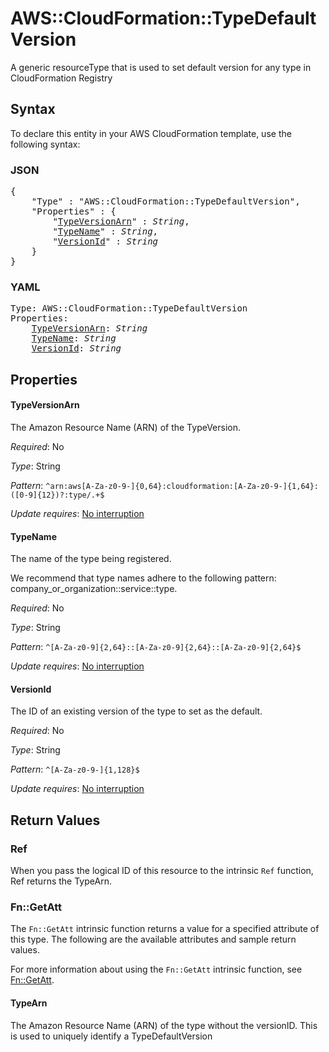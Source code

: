 # AWS::CloudFormation::TypeDefaultVersion

A generic resourceType that is used to set default version for any type in CloudFormation Registry

## Syntax

To declare this entity in your AWS CloudFormation template, use the following syntax:

### JSON

<pre>
{
    "Type" : "AWS::CloudFormation::TypeDefaultVersion",
    "Properties" : {
        "<a href="#typeversionarn" title="TypeVersionArn">TypeVersionArn</a>" : <i>String</i>,
        "<a href="#typename" title="TypeName">TypeName</a>" : <i>String</i>,
        "<a href="#versionid" title="VersionId">VersionId</a>" : <i>String</i>
    }
}
</pre>

### YAML

<pre>
Type: AWS::CloudFormation::TypeDefaultVersion
Properties:
    <a href="#typeversionarn" title="TypeVersionArn">TypeVersionArn</a>: <i>String</i>
    <a href="#typename" title="TypeName">TypeName</a>: <i>String</i>
    <a href="#versionid" title="VersionId">VersionId</a>: <i>String</i>
</pre>

## Properties

#### TypeVersionArn

The Amazon Resource Name (ARN) of the TypeVersion.

_Required_: No

_Type_: String

_Pattern_: <code>^arn:aws[A-Za-z0-9-]{0,64}:cloudformation:[A-Za-z0-9-]{1,64}:([0-9]{12})?:type/.+$</code>

_Update requires_: [No interruption](https://docs.aws.amazon.com/AWSCloudFormation/latest/UserGuide/using-cfn-updating-stacks-update-behaviors.html#update-no-interrupt)

#### TypeName

The name of the type being registered.

We recommend that type names adhere to the following pattern: company_or_organization::service::type.

_Required_: No

_Type_: String

_Pattern_: <code>^[A-Za-z0-9]{2,64}::[A-Za-z0-9]{2,64}::[A-Za-z0-9]{2,64}$</code>

_Update requires_: [No interruption](https://docs.aws.amazon.com/AWSCloudFormation/latest/UserGuide/using-cfn-updating-stacks-update-behaviors.html#update-no-interrupt)

#### VersionId

The ID of an existing version of the type to set as the default.

_Required_: No

_Type_: String

_Pattern_: <code>^[A-Za-z0-9-]{1,128}$</code>

_Update requires_: [No interruption](https://docs.aws.amazon.com/AWSCloudFormation/latest/UserGuide/using-cfn-updating-stacks-update-behaviors.html#update-no-interrupt)

## Return Values

### Ref

When you pass the logical ID of this resource to the intrinsic `Ref` function, Ref returns the TypeArn.

### Fn::GetAtt

The `Fn::GetAtt` intrinsic function returns a value for a specified attribute of this type. The following are the available attributes and sample return values.

For more information about using the `Fn::GetAtt` intrinsic function, see [Fn::GetAtt](https://docs.aws.amazon.com/AWSCloudFormation/latest/UserGuide/intrinsic-function-reference-getatt.html).

#### TypeArn

The Amazon Resource Name (ARN) of the type without the versionID. This is used to uniquely identify a TypeDefaultVersion

